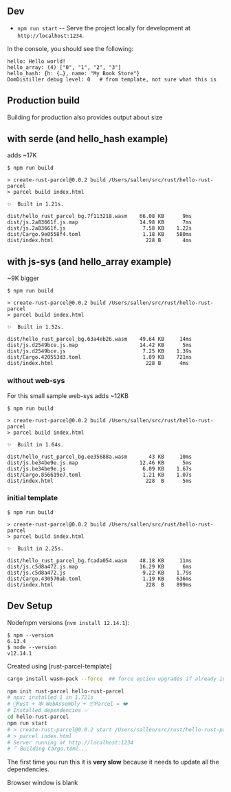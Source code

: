 ## Dev

* `npm run start` -- Serve the project locally for
  development at `http://localhost:1234`.

In the console, you should see the following:

```
hello: Hello world!
hello_array: (4) ["0", "1", "2", "3"]
hello_hash: {h: {…}, name: "My Book Store"}
DomDistiller debug level: 0   # from template, not sure what this is
```

## Production build

Building for production also provides output about size

## with serde (and hello_hash example)

adds ~17K

```
$ npm run build

> create-rust-parcel@0.0.2 build /Users/sallen/src/rust/hello-rust-parcel
> parcel build index.html

✨  Built in 1.21s.

dist/hello_rust_parcel_bg.7f113218.wasm    66.08 KB      9ms
dist/js.2a83661f.js.map                    14.98 KB      7ms
dist/js.2a83661f.js                         7.58 KB    1.22s
dist/Cargo.9e0558f4.toml                    1.18 KB    580ms
dist/index.html                              228 B       4ms
```

## with js-sys (and hello_array example)

~9K bigger

```
$ npm run build

> create-rust-parcel@0.0.2 build /Users/sallen/src/rust/hello-rust-parcel
> parcel build index.html

✨  Built in 1.52s.

dist/hello_rust_parcel_bg.63a4eb26.wasm    49.64 KB     14ms
dist/js.d2549bce.js.map                    14.42 KB      5ms
dist/js.d2549bce.js                         7.25 KB    1.39s
dist/Cargo.420553d3.toml                    1.09 KB    721ms
dist/index.html                              228 B      4ms
```


### without web-sys

For this small sample web-sys adds ~12KB

```
$ npm run build

> create-rust-parcel@0.0.2 build /Users/sallen/src/rust/hello-rust-parcel
> parcel build index.html

✨  Built in 1.64s.

dist/hello_rust_parcel_bg.ee35688a.wasm       43 KB     10ms
dist/js.be34be9e.js.map                    12.46 KB      5ms
dist/js.be34be9e.js                         6.09 KB    1.67s
dist/Cargo.856619e7.toml                    1.21 KB    1.07s
dist/index.html                              228  B      5ms
```


### initial template
```
$ npm run build

> create-rust-parcel@0.0.2 build /Users/sallen/src/rust/hello-rust-parcel
> parcel build index.html

✨  Built in 2.25s.

dist/hello_rust_parcel_bg.fcada054.wasm    48.18 KB     11ms
dist/js.c5d8a472.js.map                    16.29 KB      6ms
dist/js.c5d8a472.js                         9.22 KB    1.79s
dist/Cargo.430570ab.toml                    1.19 KB    636ms
dist/index.html                              228  B    899ms
```



## Dev Setup

Node/npm versions (`nvm install 12.14.1`):
````
$ npm --version
6.13.4
$ node --version
v12.14.1
````

Created using [rust-parcel-template]

```sh
cargo install wasm-pack --force  ## force option upgrades if already installed
```


```sh
npm init rust-parcel hello-rust-parcel
# npx: installed 1 in 1.721s
# 🦀Rust + 🕸 WebAssembly + 📦Parcel = ❤️
# Installed dependencies ✅
cd hello-rust-parcel
npm run start
# > create-rust-parcel@0.0.2 start /Users/sallen/src/rust/hello-rust-parcel
# > parcel index.html
# Server running at http://localhost:1234 
# ⠋ Building Cargo.toml...
```

The first time you run this it is **very slow** because it needs to update all
the dependencies.

Browser window is blank

